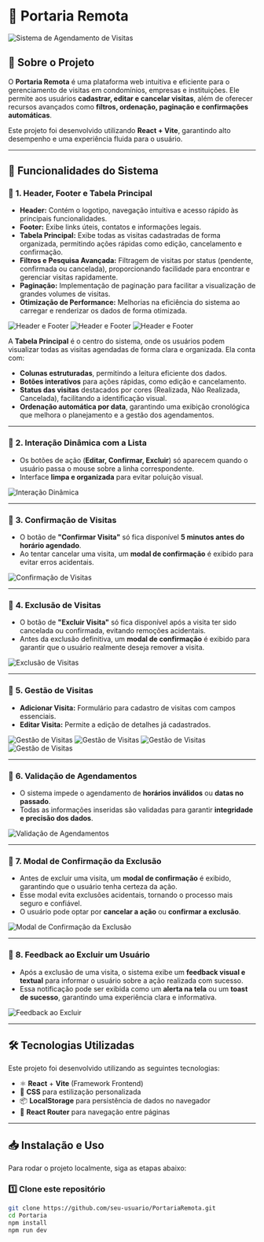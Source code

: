 # 🏢 Portaria Remota

![Sistema de Agendamento de Visitas](./src/preview/Inicio.png)

## 📖 Sobre o Projeto

O **Portaria Remota** é uma plataforma web intuitiva e eficiente para o gerenciamento de visitas em condomínios, empresas e instituições. Ele permite aos usuários **cadastrar, editar e cancelar visitas**, além de oferecer recursos avançados como **filtros, ordenação, paginação e confirmações automáticas**.

Este projeto foi desenvolvido utilizando **React + Vite**, garantindo alto desempenho e uma experiência fluida para o usuário.

---

## 🚀 **Funcionalidades do Sistema**

### 📌 **1. Header, Footer e Tabela Principal**  
- **Header:** Contém o logotipo, navegação intuitiva e acesso rápido às principais funcionalidades.  
- **Footer:** Exibe links úteis, contatos e informações legais.  
- **Tabela Principal:** Exibe todas as visitas cadastradas de forma organizada, permitindo ações rápidas como edição, cancelamento e confirmação.  
- **Filtros e Pesquisa Avançada:** Filtragem de visitas por status (pendente, confirmada ou cancelada), proporcionando facilidade para encontrar e gerenciar visitas rapidamente.  
- **Paginação:** Implementação de paginação para facilitar a visualização de grandes volumes de visitas.  
- **Otimização de Performance:** Melhorias na eficiência do sistema ao carregar e renderizar os dados de forma otimizada.  

![Header e Footer](./src/preview/Inicio.png)
![Header e Footer](./src/preview/Tabela.png)
![Header e Footer](./src/preview/footer.png)

A **Tabela Principal** é o centro do sistema, onde os usuários podem visualizar todas as visitas agendadas de forma clara e organizada. Ela conta com:  

- **Colunas estruturadas**, permitindo a leitura eficiente dos dados.  
- **Botões interativos** para ações rápidas, como edição e cancelamento.  
- **Status das visitas** destacados por cores (Realizada, Não Realizada, Cancelada), facilitando a identificação visual.  
- **Ordenação automática por data**, garantindo uma exibição cronológica que melhora o planejamento e a gestão dos agendamentos.  
---


### 📌 **2. Interação Dinâmica com a Lista**
- Os botões de ação (**Editar, Confirmar, Excluir**) só aparecem quando o usuário passa o mouse sobre a linha correspondente.
- Interface **limpa e organizada** para evitar poluição visual.

![Interação Dinâmica](./src/preview/Botoes.png)

---

### 📌 **3. Confirmação de Visitas**
- O botão de **"Confirmar Visita"** só fica disponível **5 minutos antes do horário agendado**.
- Ao tentar cancelar uma visita, um **modal de confirmação** é exibido para evitar erros acidentais.

![Confirmação de Visitas](./src/preview/Botoes02.png)

---

### 📌 **4. Exclusão de Visitas**  
- O botão de **"Excluir Visita"** só fica disponível após a visita ter sido cancelada ou confirmada, evitando remoções acidentais.  
- Antes da exclusão definitiva, um **modal de confirmação** é exibido para garantir que o usuário realmente deseja remover a visita.  

![Exclusão de Visitas](./src/preview/Botoes03.png)  

---

### 📌 **5. Gestão de Visitas**
- **Adicionar Visita:** Formulário para cadastro de visitas com campos essenciais.
- **Editar Visita:** Permite a edição de detalhes já cadastrados.

![Gestão de Visitas](./src/preview/AddVisita.png)
![Gestão de Visitas](./src/preview/AddVisitaTable.png)
![Gestão de Visitas](./src/preview/EditVisita.png)
![Gestão de Visitas](./src/preview/EditVisitaTable.png)

---

### 📌 **6. Validação de Agendamentos**
- O sistema impede o agendamento de **horários inválidos** ou **datas no passado**.
- Todas as informações inseridas são validadas para garantir **integridade e precisão dos dados**.

![Validação de Agendamentos](./src/preview/Validacao.png)

---

### 📌 **7. Modal de Confirmação da Exclusão**  
- Antes de excluir uma visita, um **modal de confirmação** é exibido, garantindo que o usuário tenha certeza da ação.  
- Esse modal evita exclusões acidentais, tornando o processo mais seguro e confiável.  
- O usuário pode optar por **cancelar a ação** ou **confirmar a exclusão**.  

![Modal de Confirmação da Exclusão](./src/preview/ModalConfirmacao.png)  

---

### 📌 **8. Feedback ao Excluir um Usuário**  
- Após a exclusão de uma visita, o sistema exibe um **feedback visual e textual** para informar o usuário sobre a ação realizada com sucesso.  
- Essa notificação pode ser exibida como um **alerta na tela** ou um **toast de sucesso**, garantindo uma experiência clara e informativa.  

![Feedback ao Excluir](./src/preview/Notification.png)  

---


## 🛠 **Tecnologias Utilizadas**
Este projeto foi desenvolvido utilizando as seguintes tecnologias:

- ⚛️ **React** + **Vite** (Framework Frontend)
- 🎨 **CSS** para estilização personalizada
- 📦 **LocalStorage** para persistência de dados no navegador
- 📍 **React Router** para navegação entre páginas

---

## 📥 **Instalação e Uso**
Para rodar o projeto localmente, siga as etapas abaixo:

### 1️⃣ **Clone este repositório**
```sh
git clone https://github.com/seu-usuario/PortariaRemota.git
cd Portaria
npm install
npm run dev
